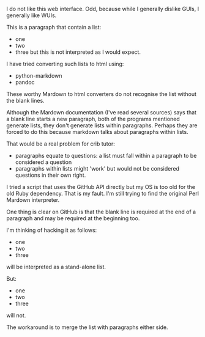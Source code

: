 I do not like this web interface.  Odd, because while I generally dislike GUIs, I generally like WUIs.

This is a paragraph that contain a list:
  * one
  * two
  * three
but this is not interpreted as I would expect.

I have tried converting such lists to html using:

  * python-markdown
  * pandoc
  
These worthy Mardown to html converters do not recognise the list without the blank lines.

Although the Mardown documentation (I've read several sources) says that a blank line starts a new paragraph,
both of the programs mentioned generate lists, they don't generate lists within paragraphs.
Perhaps they are forced to do this because markdown talks about paragraphs within lists.

That would be a real problem for crib tutor:
  * paragraphs equate to questions:  a list must fall within a paragraph to be considered a question
  * paragraphs within lists might 'work' but would not be considered questions in their own right.

I tried a script that uses the GitHub API directly but my OS is too old for the old Ruby dependency.
That is my fault.  I'm still trying to find the original Perl Mardown interpreter.

One thing is clear on GitHub is that the blank line is required at the end of a paragraph
and may be required at the beginning too.

I'm thinking of hacking it as follows: <p>

  * one
  * two
  * three
  
</p> will be interpreted as a stand-alone list.

But:

  * one
  * two
  * three
  
will not.
  
The workaround is to merge the list with paragraphs either side.
